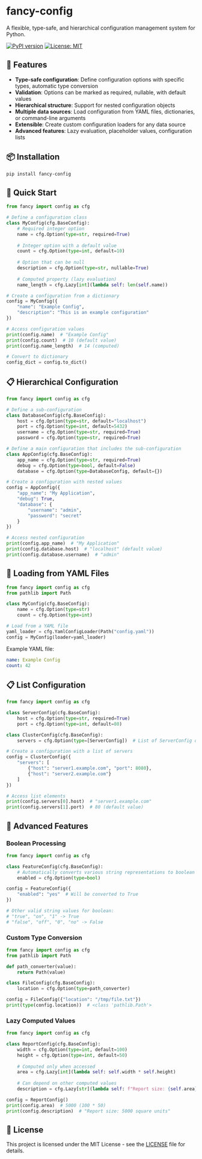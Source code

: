 # fancy-config

A flexible, type-safe, and hierarchical configuration management system for Python.

[![PyPI version](https://badge.fury.io/py/fancy-config.svg)](https://badge.fury.io/py/fancy-config)
[![License: MIT](https://img.shields.io/badge/License-MIT-yellow.svg)](https://opensource.org/licenses/MIT)

## 🌟 Features

- **Type-safe configuration**: Define configuration options with specific types, automatic type conversion
- **Validation**: Options can be marked as required, nullable, with default values
- **Hierarchical structure**: Support for nested configuration objects
- **Multiple data sources**: Load configuration from YAML files, dictionaries, or command-line arguments
- **Extensible**: Create custom configuration loaders for any data source
- **Advanced features**: Lazy evaluation, placeholder values, configuration lists

## 📦 Installation

```bash
pip install fancy-config
```

## 🚀 Quick Start

```python
from fancy import config as cfg

# Define a configuration class
class MyConfig(cfg.BaseConfig):
    # Required integer option
    name = cfg.Option(type=str, required=True)
    
    # Integer option with a default value
    count = cfg.Option(type=int, default=10)
    
    # Option that can be null
    description = cfg.Option(type=str, nullable=True)
    
    # Computed property (lazy evaluation)
    name_length = cfg.Lazy[int](lambda self: len(self.name))

# Create a configuration from a dictionary
config = MyConfig({
    "name": "Example Config",
    "description": "This is an example configuration"
})

# Access configuration values
print(config.name)  # "Example Config"
print(config.count)  # 10 (default value)
print(config.name_length)  # 14 (computed)

# Convert to dictionary
config_dict = config.to_dict()
```

## 📋 Hierarchical Configuration

```python
from fancy import config as cfg

# Define a sub-configuration
class DatabaseConfig(cfg.BaseConfig):
    host = cfg.Option(type=str, default="localhost")
    port = cfg.Option(type=int, default=5432)
    username = cfg.Option(type=str, required=True)
    password = cfg.Option(type=str, required=True)

# Define a main configuration that includes the sub-configuration
class AppConfig(cfg.BaseConfig):
    app_name = cfg.Option(type=str, required=True)
    debug = cfg.Option(type=bool, default=False)
    database = cfg.Option(type=DatabaseConfig, default={})

# Create a configuration with nested values
config = AppConfig({
    "app_name": "My Application",
    "debug": True,
    "database": {
        "username": "admin",
        "password": "secret"
    }
})

# Access nested configuration
print(config.app_name)  # "My Application"
print(config.database.host)  # "localhost" (default value)
print(config.database.username)  # "admin"
```

## 📝 Loading from YAML Files

```python
from fancy import config as cfg
from pathlib import Path

class MyConfig(cfg.BaseConfig):
    name = cfg.Option(type=str)
    count = cfg.Option(type=int)

# Load from a YAML file
yaml_loader = cfg.YamlConfigLoader(Path("config.yaml"))
config = MyConfig(loader=yaml_loader)
```

Example YAML file:
```yaml
name: Example Config
count: 42
```

## 📋 List Configuration

```python
from fancy import config as cfg

class ServerConfig(cfg.BaseConfig):
    host = cfg.Option(type=str, required=True)
    port = cfg.Option(type=int, default=80)

class ClusterConfig(cfg.BaseConfig):
    servers = cfg.Option(type=[ServerConfig])  # List of ServerConfig objects

# Create a configuration with a list of servers
config = ClusterConfig({
    "servers": [
        {"host": "server1.example.com", "port": 8080},
        {"host": "server2.example.com"}
    ]
})

# Access list elements
print(config.servers[0].host)  # "server1.example.com"
print(config.servers[1].port)  # 80 (default value)
```

## 🧪 Advanced Features

### Boolean Processing

```python
from fancy import config as cfg

class FeatureConfig(cfg.BaseConfig):
    # Automatically converts various string representations to boolean
    enabled = cfg.Option(type=bool)

config = FeatureConfig({
    "enabled": "yes"  # Will be converted to True
})

# Other valid string values for boolean:
# "true", "on", "1" -> True
# "false", "off", "0", "no" -> False
```

### Custom Type Conversion

```python
from fancy import config as cfg
from pathlib import Path

def path_converter(value):
    return Path(value)

class FileConfig(cfg.BaseConfig):
    location = cfg.Option(type=path_converter)

config = FileConfig({"location": "/tmp/file.txt"})
print(type(config.location))  # <class 'pathlib.Path'>
```

### Lazy Computed Values

```python
from fancy import config as cfg

class ReportConfig(cfg.BaseConfig):
    width = cfg.Option(type=int, default=100)
    height = cfg.Option(type=int, default=50)
    
    # Computed only when accessed
    area = cfg.Lazy[int](lambda self: self.width * self.height)
    
    # Can depend on other computed values
    description = cfg.Lazy[str](lambda self: f"Report size: {self.area} square units")

config = ReportConfig()
print(config.area)  # 5000 (100 * 50)
print(config.description)  # "Report size: 5000 square units"
```

## 📄 License

This project is licensed under the MIT License - see the [LICENSE](LICENSE.txt) file for details.
